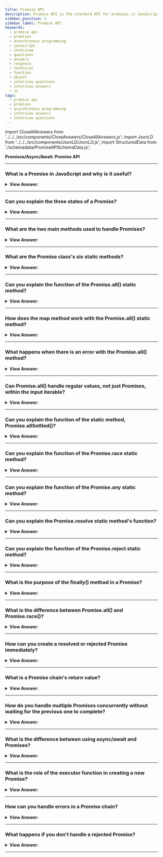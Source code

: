 ```yaml
---
title: Promise API
description: Promise API is the standard API for promises in JavaScript. What are the Promise class's six static methods? Pass Your Next Frontend Phone Interview Questions
sidebar_position: 5
sidebar_label: Promise API
keywords:
  - promise api
  - promises
  - asynchronous programming
  - javascript
  - interview
  - questions
  - answers
  - response
  - technical
  - function
  - object
  - interview questions
  - interview answers
  - js
tags:
  - promise api
  - promises
  - asynchronous programming
  - interview answers
  - interview questions
---
```


import CloseAllAnswers from '../../../src/components/CloseAnswers/CloseAllAnswers.js';
import JsonLD from '../../../src/components/JsonLD/JsonLD.js';
import StructuredData from './schemadata/PromiseAPISchemaData.js';

<JsonLD data={StructuredData} />

<head>
  <title>Promise API | JavaScript Frontend Phone Interview Questions</title>
</head>

**Promises/Async/Await: Promise API**

<CloseAllAnswers />

---

### What is a Promise in JavaScript and why is it useful?

<details>
  <summary><strong>View Answer:</strong></summary>
  <div>
  <div><strong>Interview Response:</strong> A Promise is a JavaScript object representing the eventual completion or failure of an asynchronous operation. It's useful for handling asynchronous code, improving readability and maintainability.
  </div>
  </div>
</details>

---

### Can you explain the three states of a Promise?

<details>
  <summary><strong>View Answer:</strong></summary>
  <div>
  <div><strong>Interview Response:</strong> The three states are: Pending (initial state), Fulfilled (operation completed successfully), and Rejected (operation failed). Promises can only transition from Pending to Fulfilled or Rejected.
  </div><br />
  <div><strong className="codeExample">Code Example:</strong><br /><br />

  <div></div>

A Promise in JavaScript can be in one of three states:

1. Pending: Initial state, neither fulfilled nor rejected.
2. Fulfilled: Meaning that the operation completed successfully.
3. Rejected: Meaning that the operation failed.

Here's an example:

```javascript
// 1. Pending
let promise = new Promise((resolve, reject) => {
    setTimeout(() => resolve('Done!'), 1000);
});
console.log(promise);  // Promise {<pending>}

// 2. Fulfilled
promise.then(value => console.log(value));  // After 1 second, outputs: "Done!"

// To illustrate a rejected state, let's create another promise
let rejectedPromise = new Promise((resolve, reject) => {
    setTimeout(() => reject('Something went wrong!'), 1000);
});

// 3. Rejected
rejectedPromise.catch(error => console.error(error));  // After 1 second, outputs: "Something went wrong!"
```

In this example, `promise` starts in the Pending state, then moves to the Fulfilled state after one second. `rejectedPromise` also starts in the Pending state, then moves to the Rejected state after one second.

Once a Promise is either Fulfilled or Rejected, it is considered settled and its state cannot change. The Promise is said to be immutable after it is settled.

---

:::note
Note that in practice, you can't directly access the state of a Promise, but its state is reflected in how it behaves. The Promise API ensures that the behavior of the Promise is consistent with its state.
:::

  </div>
  </div>
</details>

---

### What are the two main methods used to handle Promises?

<details>
  <summary><strong>View Answer:</strong></summary>
  <div>
  <div><strong>Interview Response:</strong> The two main methods to handle Promises are then() for fulfilled promises, and catch() for rejected promises.
  </div>
  </div>
</details>

---

### What are the Promise class's six static methods?

<details>
  <summary><strong>View Answer:</strong></summary>
  <div>
  <div><strong>Interview Response:</strong>The Promise class has six static methods: Promise.all(), Promise.allSettled(), Promise.race(), Promise.resolve(), Promise.reject(), and Promise.any(). They help manage multiple Promises and create settled Promises.
</div>
  </div>
</details>

---

### Can you explain the function of the Promise.all() static method?

<details>
  <summary><strong>View Answer:</strong></summary>
  <div>
  <div><strong>Interview Response:</strong> Promise.all() takes an iterable of Promises and returns a new Promise that fulfills with an array of resolved values once all input Promises fulfill or rejects if any input Promise rejects.
</div><br />
  <div><strong>Technical Response:</strong> The Promise.all() method takes an iterable of promises as an input. Then returns a single Promise that resolves to array of results, technically can be any iterable but its usually an array. This returned promise resolves when all the input's promises resolve or if the input iterable contains no promises. It rejects immediately upon any input promises rejecting or non-promises throwing an error and rejects with this first rejection message/error. The new promise resolves when all listed promises settle, and the array of their results becomes its result.
</div><br />
  <div><strong className="codeExample">Code Example:</strong><br /><br />

<strong>Syntax: </strong> Promise.all(iterable);<br /><br />

  <div></div>

```js
Promise.all([
  new Promise((resolve) => setTimeout(() => resolve(1), 3000)), // 1
  new Promise((resolve) => setTimeout(() => resolve(2), 2000)), // 2
  new Promise((resolve) => setTimeout(() => resolve(3), 1000)), // 3
]).then(console.log); // 1,2,3 when promises are ready: each promise contributes an array member

// Another Example:
const promise1 = Promise.resolve(3);
const promise2 = 42;
const promise3 = new Promise((resolve, reject) => {
  setTimeout(resolve, 100, 'foo');
});

Promise.all([promise1, promise2, promise3]).then((values) => {
  console.log(values);
});
// expected output: Array [3, 42, "foo"]
```

  </div>
  </div>
</details>

---

### How does the map method work with the Promise.all() static method?

<details>
  <summary><strong>View Answer:</strong></summary>
  <div>
  <div><strong>Interview Response:</strong> `Promise.all()` with `map` can be used to run promises concurrently. Each array element is passed to a promise-returning function with `map()`, and `Promise.all()` waits for all returned promises to resolve.
</div><br />
  <div><strong>Technical Response:</strong> Since the map method creates a new array populated with the results of the calling function. The map method is an excellent adhesive for the Promise.all method because it carries some of the responsibility of providing the calling function on every array element.
</div><br />
  <div><strong className="codeExample">Code Example:</strong><br /><br />

  <div></div>

```js
let urls = [
  'https://api.github.com/users/iliakan',
  'https://api.github.com/users/remy',
  'https://api.github.com/users/jeresig',
];

// map every url to the promise of the fetch
let requests = urls.map((url) => fetch(url));

// Promise.all waits until all jobs are resolved
Promise.all(requests).then((responses) =>
  responses.forEach((response) =>
    console.log(`${response.url}: ${response.status}`)
  )
);
```

:::tip
 Use Case: A common trick is to map an array of job data into an array of promises and then wrap that into Promise.all.
:::

  </div>
  </div>
</details>

---

### What happens when there is an error with the Promise.all() method?

<details>
  <summary><strong>View Answer:</strong></summary>
  <div>
  <div><strong>Interview Response:</strong> `Promise.all()` fails fast: if any of the passed-in promises rejects, `Promise.all` immediately rejects with the reason of the first promise that rejected, disregarding the rest.
</div><br />
  <div><strong className="codeExample">Code Example:</strong><br /><br />

  <div></div>

```js
Promise.all([
  new Promise((resolve, reject) => setTimeout(() => resolve(1), 1000)),
  new Promise((resolve, reject) =>
    setTimeout(() => reject(new Error('Whoops!')), 2000)
  ),
  new Promise((resolve, reject) => setTimeout(() => resolve(3), 3000)),
]).catch(console.log); // Error: Whoops!
```

  </div>
  </div>
</details>

---

### Can Promise.all() handle regular values, not just Promises, within the input iterable?

<details>
  <summary><strong>View Answer:</strong></summary>
  <div>
  <div><strong>Interview Response:</strong> Yes, Promise.all() allows regular values in the iterable. It treats them as resolved Promises with their respective values and includes them in the output array.
</div><br />
  <div><strong>Technical Response:</strong> Yes, Promise.all(iterable) allows non-promise “regular” values in the iterable. Typically, Promise.all(...) accepts an iterable (in most cases an array) of promises. But if any of those objects is not a promise, it is passed to the resulting array “as is”.
</div><br />
  <div><strong className="codeExample">Code Example:</strong><br /><br />

<strong>Syntax: </strong> Promise.allSettled(iterable);<br /><br />

  <div></div>

```js
Promise.all([
  new Promise((resolve, reject) => {
    setTimeout(() => resolve(1), 1000);
  }),
  2,
  3,
]).then(console.log); // 1, 2, 3
```

  </div>
  </div>
</details>

---

### Can you explain the function of the static method, Promise.allSettled()?

<details>
  <summary><strong>View Answer:</strong></summary>
  <div>
  <div><strong>Interview Response:</strong> `Promise.allSettled()` returns a promise that resolves after all of the given promises have either been fulfilled or rejected, with an array of their results.
</div><br />
  <div><strong>Technical Response:</strong> The Promise.allSettled() function produces a promise that resolves once all of the specified promises have been fulfilled or refused. This behavior happens together with an array of objects that specify the outcome of each promise. You typically use it when you have multiple asynchronous tasks that are not dependent on one another to complete successfully, or you would like to know the result of each promise. In comparison, the Promise returned by Promise.all() may be more appropriate if the tasks are dependent on each other / if you'd like to reject upon any of them getting rejected immediately.
</div><br />
  <div><strong className="codeExample">Code Example:</strong><br /><br />

<strong>Syntax: </strong> Promise.allSettled(iterable);<br /><br />

  <div></div>

```javascript
let promises = [
  Promise.resolve('promise 1'),
  Promise.reject('promise 2 failed'),
  Promise.resolve('promise 3'),
];

Promise.allSettled(promises)
  .then(results => {
    results.forEach(result => console.log(result.status));
  })
  .catch(error => console.error(error));
```

In this code, `Promise.allSettled()` waits for all promises to settle, either fulfilled or rejected. The status of each promise is then logged. Unlike `Promise.all()`, `Promise.allSettled()` does not reject if one promise fails; instead, it gives the status of each promise.

  </div>
  </div>
</details>

---

### Can you explain the function of the Promise.race static method?

<details>
  <summary><strong>View Answer:</strong></summary>
  <div>
  <div><strong>Interview Response:</strong> `Promise.race(iterable)` returns a promise that fulfills or rejects as soon as one of the promises in the iterable fulfills or rejects, with the value or reason from that promise.
</div><br />
  <div><strong className="codeExample">Code Example:</strong><br /><br />

<strong>Syntax: </strong> Promise.race(iterable);<br /><br />

  <div></div>

```javascript
let promise1 = new Promise((resolve, reject) => setTimeout(resolve, 500, 'one'));
let promise2 = new Promise((resolve, reject) => setTimeout(resolve, 100, 'two'));

Promise.race([promise1, promise2])
  .then(value => console.log(value)) // lots "two"
  .catch(error => console.error(error));
```

In this example, `Promise.race` takes an array of two promises. The 'two' string is logged to the console because promise2 resolves first due to its shorter timeout.

  </div>
  </div>
</details>

---

### Can you explain the function of the Promise.any static method?

<details>
  <summary><strong>View Answer:</strong></summary>
  <div>
  <div><strong>Interview Response:</strong> Promise.any() accepts an iterable of Promises and returns a new Promise that fulfills with the value of the first fulfilled Promise or rejects with an AggregateError if all input Promises reject.
</div><br />
  <div><strong className="codeExample">Code Example:</strong><br /><br />

  <div></div>

```js
const promise1 = Promise.reject(0);
const promise2 = new Promise((resolve) => setTimeout(resolve, 100, 'quick'));
const promise3 = new Promise((resolve) => setTimeout(resolve, 500, 'slow'));

const promises = [promise1, promise2, promise3];

Promise.any(promises).then((value) => console.log(value));

// expected output: "quick"

//////////////////////////////////

// Here is an example when all promises fail:

Promise.any([
  new Promise((resolve, reject) =>
    setTimeout(() => reject(new Error('Ouch!')), 1000)
  ),
  new Promise((resolve, reject) =>
    setTimeout(() => reject(new Error('Error!')), 2000)
  ),
]).catch((error) => {
  console.log(error.constructor.name); // AggregateError
  console.log(error.errors[0]); // Error: Ouch!
  console.log(error.errors[1]); // Error: Error
});
```

  </div>
  </div>
</details>

---

### Can you explain the Promise.resolve static method's function?

<details>
  <summary><strong>View Answer:</strong></summary>
  <div>
  <div><strong>Interview Response:</strong> Promise.resolve() creates a new Promise that is immediately resolved with the provided value, or passes through an input Promise without altering its state or value.
</div><br />
  <div><strong>Interview Response:</strong> Promise.resolve can also be used to handle values that may or may not be Promises. If the value is a Promise, it returns that Promise; if the value is not a Promise, it returns a new Promise that is immediately resolved with that value. This can be useful when writing functions that should be able to handle both synchronous and asynchronous inputs:
</div><br />
  <div><strong className="codeExample">Code Example:</strong><br /><br />

<strong>Syntax: </strong> Promise.resolve(value);<br /><br />

  <div></div>

```js
function maybeAsync(value) {
    return Promise.resolve(value).then(result => {
        // Now we can safely use .then() whether `value` was initially a Promise or not
        console.log(result);
    });
}

// This will print: "Sync value"
maybeAsync("Sync value");

// This will print: "Async value" (after one second)
maybeAsync(new Promise(resolve => setTimeout(() => resolve("Async value"), 1000)));
```

As you can see, Promise.resolve can be a useful method when working with JavaScript Promises.

:::note
This function flattens nested layers of promise-like objects (e.g., a promise that resolves to a promise that resolves to something) into a single layer. Methods Promise.resolve and Promise.reject are rarely needed in modern code because async/await syntax makes them somewhat obsolete.
:::

  </div>
  </div>
</details>

---

### Can you explain the function of the Promise.reject static method?

<details>
  <summary><strong>View Answer:</strong></summary>
  <div>
  <div><strong>Interview Response:</strong> `Promise.reject` is a static method that returns a Promise object that is rejected with a given reason. It's often used when you want to start a Promise chain that's immediately rejected, or to turn a synchronous error into a rejected Promise for compatibility with Promise-based code.
</div><br />
  <div><strong className="codeExample">Code Example:</strong><br /><br />
  
  <strong>Syntax: </strong> Promise.reject(reason);<br /><br />

  <div></div>

Here is a simple example of `Promise.reject`:

```javascript
// Let's create a Promise that is immediately rejected with a specific reason.
let p = Promise.reject('Something went wrong!');

// You can then use the Promise as you would any other.
// Since it's a rejected promise, .catch() is used to handle the error.
p.catch(reason => console.log(reason)); // Outputs: "Something went wrong!"
```

This Promise will immediately move to the `rejected` state, triggering any `.catch` handlers as soon as the event loop is free.

Just like `Promise.resolve`, `Promise.reject` can be useful when writing functions that handle both synchronous and asynchronous errors. Here's an example:

```javascript
function maybeAsyncError(value, throwError) {
    if (throwError) {
        return Promise.reject(new Error('There was an error!'));
    }
    return Promise.resolve(value);
}

maybeAsyncError('Hello, world!', false)
    .then(value => console.log(value)) // Outputs: "Hello, world!"
    .catch(error => console.error(error));

maybeAsyncError('Hello, world!', true)
    .then(value => console.log(value))
    .catch(error => console.error(error)); // Outputs: "Error: There was an error!"
```

In this example, the `maybeAsyncError` function either resolves with the provided value or rejects with an Error, based on the `throwError` argument. This allows it to be used with Promise-based code regardless of whether an error occurs.

:::note
Methods Promise.resolve and Promise.reject are rarely needed in modern code because async/await syntax makes them somewhat obsolete.
:::

  </div>
  </div>
</details>

---

### What is the purpose of the finally() method in a Promise?

<details>
  <summary><strong>View Answer:</strong></summary>
  <div>
  <div><strong>Interview Response:</strong> The finally() method is used to execute code after a Promise has settled, regardless of whether it was fulfilled or rejected.
  </div><br/>
  <div><strong>Technical Response:</strong> The `finally()` method in JavaScript is a part of Promise API that is called when the Promise is settled, no matter it's resolved or rejected. This is often used for performing cleanup tasks after an asynchronous operation has finished, regardless of its outcome.
  </div><br />
  <div><strong className="codeExample">Code Example:</strong><br /><br />

  <div></div>

```javascript
let p = new Promise((resolve, reject) => {
    setTimeout(() => resolve('Hello, world!'), 1000);
});

p.then(value => console.log(value))  // Outputs: "Hello, world!"
 .catch(error => console.error(error))
 .finally(() => console.log('This is called no matter what.'));  // Outputs: "This is called no matter what."
```

In this case, `finally()` is called after `then()`, no matter the outcome of the Promise. If the Promise was rejected and you had a `catch()` method, `finally()` would still be called:

```javascript
let p = new Promise((resolve, reject) => {
    setTimeout(() => reject('There was an error!'), 1000);
});

p.then(value => console.log(value))
 .catch(error => console.log(error))  // Outputs: "There was an error!"
 .finally(() => console.log('This is called no matter what.'));  // Outputs: "This is called no matter what."
```

In this case, the `catch()` method is called because the Promise is rejected, but `finally()` is still called afterwards.

---

:::note
It's important to note that `finally()` does not receive any arguments, as it's not meant to process the Promise's result or error. Instead, it's meant for cleanup tasks that need to happen no matter what.
:::

  </div>
  </div>
</details>

---

### What is the difference between Promise.all() and Promise.race()?

<details>
  <summary><strong>View Answer:</strong></summary>
  <div>
  <div><strong>Interview Response:</strong> Promise.all() waits for all input promises to fulfill, while Promise.race() returns the result of the first settled promise, either fulfilled or rejected.
  </div><br />
  <div><strong className="codeExample">Code Example:</strong><br /><br />

  <div></div>

Here is an example demonstrating the difference:

```javascript
let promise1 = new Promise((resolve, reject) => setTimeout(resolve, 500, 'one'));
let promise2 = new Promise((resolve, reject) => setTimeout(resolve, 1000, 'two'));
let promise3 = new Promise((resolve, reject) => setTimeout(reject, 1200, 'I failed'));

// Promise all
Promise.all([promise1, promise2, promise3])
    .then(values => console.log(values))
    .catch(error => console.log("Promise.all error:", error));

// Promise race
Promise.race([promise1, promise2, promise3])
    .then(value => console.log(value))
    .catch(error => console.log("Promise.race error:", error));
```

In this example:

The `Promise.all()` call will end up being rejected, because `promise3` is rejected before `promise1` and `promise2` are both resolved. It will print "Promise.all error: I failed" The `Promise.race()` call will resolve with the value `'one'`, because `promise1` resolves before either of the other two Promises settle. It will print `'one'`.

  </div>
  </div>

</details>

---

### How can you create a resolved or rejected Promise immediately?

<details>
  <summary><strong>View Answer:</strong></summary>
  <div>
  <div><strong>Interview Response:</strong> You can use `Promise.resolve(value)` to create a resolved promise or `Promise.reject(reason)` to create a rejected promise immediately. Both return a Promise object.<br />
  </div><br />
  <div><strong className="codeExample">Code Example:</strong><br /><br />

  <div></div>

```javascript
let resolvedPromise = Promise.resolve('Resolved!');
resolvedPromise.then(value => console.log(value)); // Output: 'Resolved!'

let rejectedPromise = Promise.reject('Rejected!');
rejectedPromise.catch(reason => console.log(reason)); // Output: 'Rejected!'
```

In this code, `Promise.resolve` creates a promise that is resolved with the given value 'Resolved!', and `Promise.reject` creates a promise that is rejected with the given reason 'Rejected!'.

  </div>
  </div>
</details>

---

### What is a Promise chain's return value?

<details>
  <summary><strong>View Answer:</strong></summary>
  <div>
  <div><strong>Interview Response:</strong> A Promise chain's return value is a new Promise that resolves or rejects based on the outcome of the last Promise in the chain.
  </div>
  </div>
</details>

---

### How do you handle multiple Promises concurrently without waiting for the previous one to complete?

<details>
  <summary><strong>View Answer:</strong></summary>
  <div>
  <div><strong>Interview Response:</strong> We can use `Promise.all()` or `Promise.allSettled()`. They accept an iterable of promises and return a new promise that fulfills when all input promises are settled, allowing concurrent handling.</div><br />
  <div><strong className="codeExample">Code Example:</strong><br /><br />

  <div></div>

```javascript
let promise1 = new Promise((resolve, reject) => setTimeout(resolve, 500, 'one'));
let promise2 = new Promise((resolve, reject) => setTimeout(resolve, 200, 'two'));
let promise3 = new Promise((resolve, reject) => setTimeout(resolve, 300, 'three'));

Promise.all([promise1, promise2, promise3])
  .then(values => console.log(values))
  .catch(error => console.error(error));
```

In this code, `Promise.all` takes an array of promises. The promises are run concurrently, not waiting for the previous one to complete. The array ['one', 'two', 'three'] will be logged to the console once all promises have resolved.

  </div>
  </div>
</details>

---

### What is the difference between using async/await and Promises?

<details>
  <summary><strong>View Answer:</strong></summary>
  <div>
  <div><strong>Interview Response:</strong> Async/await and Promises are related; async/await is syntactic sugar over Promises, offering a simpler, cleaner syntax. However, Promises are more flexible for complex scenarios, like concurrent operations.
  </div><br />
  <div><strong className="codeExample">Code Example:</strong><br /><br />

  <div></div>

Example using Promises:

```javascript
function fetchData(url) {
  fetch(url)
    .then(response => response.json())
    .then(data => console.log(data))
    .catch(error => console.error(error));
}

fetchData('https://api.example.com/data');
```

And here's the equivalent using async/await:

```javascript
async function fetchData(url) {
  try {
    let response = await fetch(url);
    let data = await response.json();
    console.log(data);
  } catch (error) {
    console.error(error);
  }
}

fetchData('https://api.example.com/data');
```

In both cases, we're fetching data from a URL and logging it. The async/await version is arguably easier to read and write because it avoids explicit Promise chaining.

  </div>
  </div>
</details>

---

### What is the role of the executor function in creating a new Promise?

<details>
  <summary><strong>View Answer:</strong></summary>
  <div>
  <div><strong>Interview Response:</strong> The executor function in a new Promise takes two parameters: `resolve` and `reject`. It performs a task (usually asynchronous), calling `resolve(value)` if successful, or `reject(reason)` if an error occurs.</div><br />
  <div><strong className="codeExample">Code Example:</strong><br /><br />

  <div></div>

```javascript
let promise = new Promise((resolve, reject) => {
  let success = true; // Here you'd typically perform an async task

  if (success) {
    resolve('Task completed successfully');
  } else {
    reject('Error: Task could not complete');
  }
});

promise
  .then(value => console.log(value)) // Logs: 'Task completed successfully'
  .catch(error => console.log(error));
```

In this code, the executor function decides whether to call `resolve()` or `reject()`. If `resolve()` is called, then the `.then()` block will execute. If `reject()` is called, then the `.catch()` block will execute.

  </div>
  </div>
</details>

---

### How can you handle errors in a Promise chain?

<details>
  <summary><strong>View Answer:</strong></summary>
  <div>
  <div><strong>Interview Response:</strong> In a Promise chain in JavaScript, you can handle errors by using the `.catch()` method. This method is called when a Promise is rejected, either directly or due to an error that is thrown in a `.then()` callback.
  </div><br />
  <div><strong className="codeExample">Code Example:</strong><br /><br />

  <div></div>

```javascript
let p = new Promise((resolve, reject) => {
    setTimeout(() => reject('There was an error!'), 1000);
});

p.then(value => console.log(value))
 .catch(error => console.error(error));  // Outputs: "There was an error!"
```

In this case, because the Promise is rejected, the `.catch()` handler is called.

You can also use `.catch()` to handle errors that are thrown in a `.then()` handler:

```javascript
let p = Promise.resolve('Hello, world!');

p.then(value => {
    throw new Error('There was an error in the handler!');
})
 .catch(error => console.error(error));  // Outputs: "Error: There was an error in the handler!"
```

In this case, the `.then()` handler throws an error, which is then caught and handled by the `.catch()` handler.

**Note** that `.catch()` also returns a Promise. If you return a value in a `.catch()` handler, it will be the resolution value for that returned Promise. If you throw an error in a `.catch()` handler, the returned Promise will be rejected with that error.

```javascript
Promise.reject('Initial error')
    .catch(error => {
        console.error(error);  // Outputs: "Initial error"
        return 'Recovered from error';
    })
    .then(value => console.log(value))  // Outputs: "Recovered from error"
    .catch(error => console.error('Should not be called'));
```

In this case, even though the initial Promise is rejected, the `.catch()` handler recovers from the error by returning a new value. This makes the Promise returned by `.catch()` become resolved, so the `.then()` handler is called next, not the `.catch()` handler.

  </div>
  </div>
</details>

---

### What happens if you don't handle a rejected Promise?

<details>
  <summary><strong>View Answer:</strong></summary>
  <div>
  <div><strong>Interview Response:</strong> If a rejected Promise is not handled, an "UnhandledPromiseRejectionWarning" will be logged, which may eventually lead to application termination in future JavaScript versions.
  </div><br />
  <div><strong>Technical Response:</strong> If a Promise is rejected and you don't handle it with a `.catch()` method, it becomes an unhandled promise rejection. This means that the error could potentially go unnoticed, as no code will be triggered to handle the error. Most JavaScript environments, such as browsers and Node.js, will log unhandled promise rejections to the console. Some environments, like newer versions of Node.js, will even crash the process on unhandled promise rejections.
  </div><br />
  <div><strong className="codeExample">Code Example:</strong><br /><br />

  <div></div>

```javascript
let p = new Promise((resolve, reject) => {
    setTimeout(() => reject('There was an error!'), 1000);
});

p.then(value => console.log(value));

// No .catch() handler, so the rejection is unhandled.
// Most environments will log something like:
// "UnhandledPromiseRejectionWarning: There was an error!"
```

In this case, because there is no `.catch()` handler to catch the rejected Promise, it becomes an unhandled promise rejection.

To prevent this, you should always handle Promise rejections with a `.catch()` handler, even if it's just to log the error:

```javascript
let p = new Promise((resolve, reject) => {
    setTimeout(() => reject('There was an error!'), 1000);
});

p.then(value => console.log(value))
 .catch(error => console.error(error));  // Outputs: "There was an error!"
```

In this case, the `.catch()` handler catches the rejected Promise, preventing an unhandled promise rejection.

  </div>
  </div>
</details>

---
